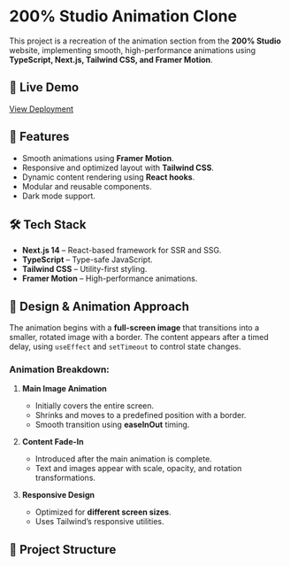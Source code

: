 # 200% Studio Animation Clone

This project is a recreation of the animation section from the **200% Studio** website, implementing smooth, high-performance animations using **TypeScript, Next.js, Tailwind CSS, and Framer Motion**.

## 🚀 Live Demo
[View Deployment](https://mikado-pi.vercel.app/)

## 📌 Features
- Smooth animations using **Framer Motion**.
- Responsive and optimized layout with **Tailwind CSS**.
- Dynamic content rendering using **React hooks**.
- Modular and reusable components.
- Dark mode support.

## 🛠️ Tech Stack
- **Next.js 14** – React-based framework for SSR and SSG.
- **TypeScript** – Type-safe JavaScript.
- **Tailwind CSS** – Utility-first styling.
- **Framer Motion** – High-performance animations.

## 🎨 Design & Animation Approach
The animation begins with a **full-screen image** that transitions into a smaller, rotated image with a border. The content appears after a timed delay, using `useEffect` and `setTimeout` to control state changes.

### Animation Breakdown:
1. **Main Image Animation**
   - Initially covers the entire screen.
   - Shrinks and moves to a predefined position with a border.
   - Smooth transition using **easeInOut** timing.

2. **Content Fade-In**
   - Introduced after the main animation is complete.
   - Text and images appear with scale, opacity, and rotation transformations.

3. **Responsive Design**
   - Optimized for **different screen sizes**.
   - Uses Tailwind’s responsive utilities.

## 📂 Project Structure
